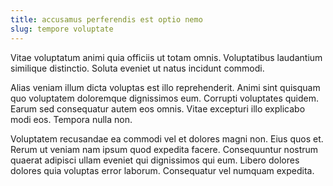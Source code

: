 ```yaml
---
title: accusamus perferendis est optio nemo
slug: tempore voluptate
---
```


Vitae voluptatum animi quia officiis ut totam omnis. Voluptatibus laudantium similique distinctio. Soluta eveniet ut natus incidunt commodi.

Alias veniam illum dicta voluptas est illo reprehenderit. Animi sint quisquam quo voluptatem doloremque dignissimos eum. Corrupti voluptates quidem. Earum sed consequatur autem eos omnis. Vitae excepturi illo explicabo modi eos. Tempora nulla non.

Voluptatem recusandae ea commodi vel et dolores magni non. Eius quos et. Rerum ut veniam nam ipsum quod expedita facere. Consequuntur nostrum quaerat adipisci ullam eveniet qui dignissimos qui eum. Libero dolores dolores quia voluptas error laborum. Consequatur vel numquam expedita.
